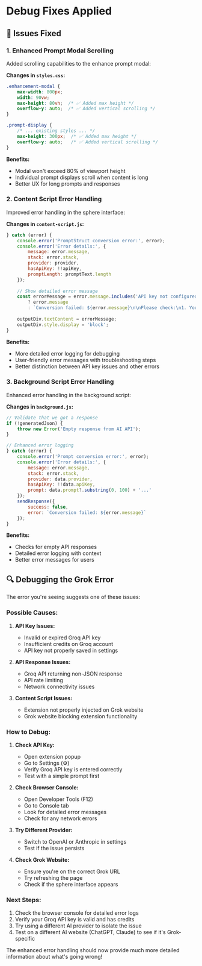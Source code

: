 # Debug Fixes Applied

## 🐛 **Issues Fixed**

### 1. **Enhanced Prompt Modal Scrolling**
Added scrolling capabilities to the enhance prompt modal:

**Changes in `styles.css`:**
```css
.enhancement-modal {
    max-width: 800px;
    width: 90vw;
    max-height: 80vh;  /* ✅ Added max height */
    overflow-y: auto;  /* ✅ Added vertical scrolling */
}

.prompt-display {
    /* ... existing styles ... */
    max-height: 300px;  /* ✅ Added max height */
    overflow-y: auto;   /* ✅ Added vertical scrolling */
}
```

**Benefits:**
- Modal won't exceed 80% of viewport height
- Individual prompt displays scroll when content is long
- Better UX for long prompts and responses

### 2. **Content Script Error Handling**
Improved error handling in the sphere interface:

**Changes in `content-script.js`:**
```javascript
} catch (error) {
    console.error('PromptStruct conversion error:', error);
    console.error('Error details:', {
        message: error.message,
        stack: error.stack,
        provider: provider,
        hasApiKey: !!apiKey,
        promptLength: promptText.length
    });
    
    // Show detailed error message
    const errorMessage = error.message.includes('API key not configured') 
        ? error.message 
        : `Conversion failed: ${error.message}\n\nPlease check:\n1. Your API key is valid\n2. You have sufficient credits\n3. The API service is available`;
    
    outputDiv.textContent = errorMessage;
    outputDiv.style.display = 'block';
}
```

**Benefits:**
- More detailed error logging for debugging
- User-friendly error messages with troubleshooting steps
- Better distinction between API key issues and other errors

### 3. **Background Script Error Handling**
Enhanced error handling in the background script:

**Changes in `background.js`:**
```javascript
// Validate that we got a response
if (!generatedJson) {
    throw new Error('Empty response from AI API');
}

// Enhanced error logging
} catch (error) {
    console.error('Prompt conversion error:', error);
    console.error('Error details:', {
        message: error.message,
        stack: error.stack,
        provider: data.provider,
        hasApiKey: !!data.apiKey,
        prompt: data.prompt?.substring(0, 100) + '...'
    });
    sendResponse({
        success: false,
        error: `Conversion failed: ${error.message}`
    });
}
```

**Benefits:**
- Checks for empty API responses
- Detailed error logging with context
- Better error messages for users

## 🔍 **Debugging the Grok Error**

The error you're seeing suggests one of these issues:

### **Possible Causes:**
1. **API Key Issues:**
   - Invalid or expired Groq API key
   - Insufficient credits on Groq account
   - API key not properly saved in settings

2. **API Response Issues:**
   - Groq API returning non-JSON response
   - API rate limiting
   - Network connectivity issues

3. **Content Script Issues:**
   - Extension not properly injected on Grok website
   - Grok website blocking extension functionality

### **How to Debug:**

1. **Check API Key:**
   - Open extension popup
   - Go to Settings (⚙️)
   - Verify Groq API key is entered correctly
   - Test with a simple prompt first

2. **Check Browser Console:**
   - Open Developer Tools (F12)
   - Go to Console tab
   - Look for detailed error messages
   - Check for any network errors

3. **Try Different Provider:**
   - Switch to OpenAI or Anthropic in settings
   - Test if the issue persists

4. **Check Grok Website:**
   - Ensure you're on the correct Grok URL
   - Try refreshing the page
   - Check if the sphere interface appears

### **Next Steps:**
1. Check the browser console for detailed error logs
2. Verify your Groq API key is valid and has credits
3. Try using a different AI provider to isolate the issue
4. Test on a different AI website (ChatGPT, Claude) to see if it's Grok-specific

The enhanced error handling should now provide much more detailed information about what's going wrong!
